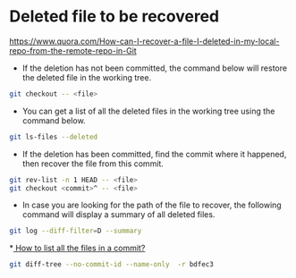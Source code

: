 # Deleted file to be recovered

https://www.quora.com/How-can-I-recover-a-file-I-deleted-in-my-local-repo-from-the-remote-repo-in-Git

* If the deletion has not been committed, the command below will restore the deleted file in the working tree.

```sh
git checkout -- <file>
```

* You can get a list of all the deleted files in the working tree using the command below.

```sh
git ls-files --deleted
```


* If the deletion has been committed, find the commit where it happened, then recover the file from this commit.

```sh
git rev-list -n 1 HEAD -- <file>
git checkout <commit>^ -- <file>
```

* In case you are looking for the path of the file to recover, the following command will display a summary of all deleted files.

```sh
git log --diff-filter=D --summary
```

*[ How to list all the files in a commit?](https://stackoverflow.com/questions/424071/how-to-list-all-the-files-in-a-commit)

```sh
git diff-tree --no-commit-id --name-only  -r bdfec3
```
